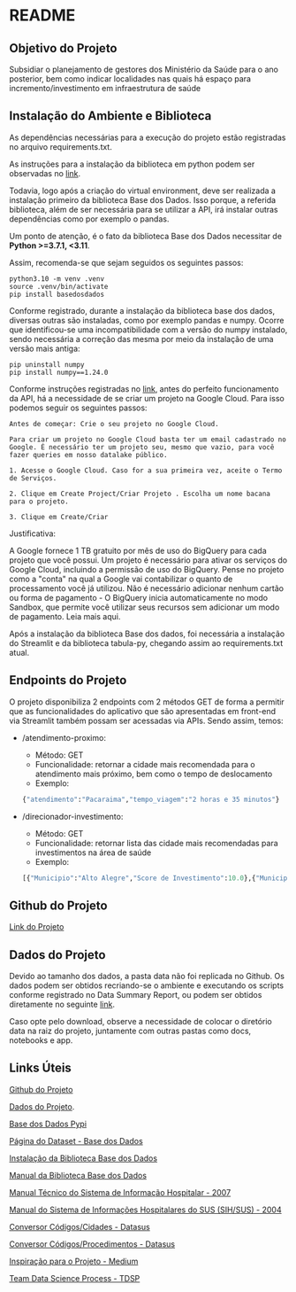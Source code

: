# README

## Objetivo do Projeto

Subsidiar o planejamento de gestores dos Ministério da Saúde para o ano posterior, bem como indicar localidades nas quais há espaço para incremento/investimento em infraestrutura de saúde

## Instalação do Ambiente e Biblioteca

As dependências necessárias para a execução do projeto estão registradas no arquivo requirements.txt. 

As instruções para a instalação da biblioteca em python podem ser observadas no [link](https://basedosdados.github.io/mais/access_data_packages/).

Todavia, logo após a criação do virtual environment, deve ser realizada a instalação primeiro da biblioteca Base dos Dados. Isso porque, a referida biblioteca, além de ser necessária para se utilizar a API, irá instalar outras dependências como por exemplo o pandas.

Um ponto de atenção, é o fato da biblioteca Base dos Dados necessitar de **Python >=3.7.1, <3.11**.

Assim, recomenda-se que sejam seguidos os seguintes passos: 

``` shell
python3.10 -m venv .venv
source .venv/bin/activate
pip install basedosdados
```

Conforme registrado, durante a instalação da biblioteca base dos dados, diversas outras são instaladas, como por exemplo pandas e numpy. Ocorre que identificou-se uma incompatibilidade com a versão do numpy instalado, sendo necessária a correção das mesma por meio da instalação de uma versão mais antiga: 

``` shell
pip uninstall numpy
pip install numpy==1.24.0
```

Conforme instruções registradas no [link](https://basedosdados.github.io/mais/access_data_packages/), antes do perfeito funcionamento da API, há a necessidade de se criar um projeto na Google Cloud. Para isso podemos seguir os seguintes passos:

    Antes de começar: Crie o seu projeto no Google Cloud.
    
    Para criar um projeto no Google Cloud basta ter um email cadastrado no Google. É necessário ter um projeto seu, mesmo que vazio, para você fazer queries em nosso datalake público.
    
    1. Acesse o Google Cloud. Caso for a sua primeira vez, aceite o Termo de Serviços.
    
    2. Clique em Create Project/Criar Projeto . Escolha um nome bacana para o projeto.
    
    3. Clique em Create/Criar

Justificativa: 

A Google fornece 1 TB gratuito por mês de uso do BigQuery para cada projeto que você possui. Um projeto é necessário para ativar os serviços do Google Cloud, incluindo a permissão de uso do BigQuery. Pense no projeto como a "conta" na qual a Google vai contabilizar o quanto de processamento você já utilizou. Não é necessário adicionar nenhum cartão ou forma de pagamento - O BigQuery inicia automaticamente no modo Sandbox, que permite você utilizar seus recursos sem adicionar um modo de pagamento. Leia mais aqui.

Após a instalação da biblioteca Base dos dados, foi necessária a instalação do Streamlit e da biblioteca tabula-py, chegando assim ao requirements.txt atual.

## Endpoints do Projeto

O projeto disponibiliza 2 endpoints com 2 métodos GET de forma a permitir que as funcionalidades do aplicativo que são apresentadas em front-end via Streamlit também possam ser acessadas via APIs. Sendo assim, temos:

* /atendimento-proximo:  
    * Método: GET
    * Funcionalidade: retornar a cidade mais recomendada para o atendimento mais próximo, bem como o tempo de deslocamento
    * Exemplo:  

    ```python
    {"atendimento":"Pacaraima","tempo_viagem":"2 horas e 35 minutos"}
    ```

* /direcionador-investimento:

    * Método: GET
    * Funcionalidade: retornar lista das cidade mais recomendadas para investimentos na área de saúde
    * Exemplo:  

    ```python
    [{"Municipio":"Alto Alegre","Score de Investimento":10.0},{"Municipio":"Pacaraima","Score de Investimento":9.224423429851136},{"Municipio":"Canta","Score de Investimento":5.2985470231364244},{"Municipio":"Amajari","Score de Investimento":5.121742731501089}]
    ```


## Github do Projeto

[Link do Projeto](https://github.com/pedromvba/applied-ds-tp1)

## Dados do Projeto

Devido ao tamanho dos dados, a pasta data não foi replicada no Github. Os dados podem ser obtidos recriando-se o ambiente e executando os scripts conforme registrado no Data Summary Report, ou podem ser obtidos diretamente no seguinte [link](https://drive.google.com/file/d/1sNKzhx4-ATKZ2tqLI8mPeVx1YYeMMoiv/view?usp=share_link).

Caso opte pelo download, observe a necessidade de colocar o diretório data na raiz do projeto, juntamente com outras pastas como docs, notebooks e app.

## Links Úteis

[Github do Projeto](https://github.com/pedromvba/applied-ds-tp1)

[Dados do Projeto](https://drive.google.com/file/d/1sNKzhx4-ATKZ2tqLI8mPeVx1YYeMMoiv/view?usp=share_link).

[Base dos Dados Pypi](https://pypi.org/project/basedosdados/)

[Página do Dataset - Base dos Dados](https://basedosdados.org/dataset/ff933265-8b61-4458-877a-173b3f38102b?table=75db9d44-42be-42c5-9fbc-7591f4dc8d5f)

[Instalação da Biblioteca Base dos Dados](https://basedosdados.github.io/mais/access_data_packages/)

[Manual da Biblioteca Base dos Dados](https://basedosdados.github.io/mais/api_reference_python/)

[Manual Técnico do Sistema de Informação Hospitalar - 2007](https://bvsms.saude.gov.br/bvs/publicacoes/07_0066_M.pdf)

[Manual do Sistema de Informações Hospitalares do SUS (SIH/SUS) - 2004](https://giannaberetta.sistemasiga.net/static/salavirtual/arquivos/2126248621190918125950-lv.pdf)

[Conversor Códigos/Cidades - Datasus](http://tabnet.datasus.gov.br/cgi/deftohtm.exe?sih/cnv/spabr.def)

[Conversor Códigos/Procedimentos - Datasus](http://tabnet.datasus.gov.br/cgi/deftohtm.exe?sih/cnv/qiuf.def)

[Inspiração para o Projeto - Medium](https://medium.com/data-hackers/explorando-dados-do-sus-com-sql-e9c6cfc08cc2)

[Team Data Science Process - TDSP](https://learn.microsoft.com/pt-br/azure/architecture/data-science-process/overview)














